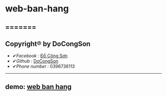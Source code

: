 # web-ban-hang
=======
---
## Copyright® by DoCongSon
  - ✔*Facebook :* [Đỗ Công Sơn](https://www.facebook.com/docongson2001)
  - ✔*Github :* [DoCongSon](https://github.com/DoCongSon)
  -  ✔*Phone number :* 0396736113
---

## demo: [web ban hang](https://docongson.github.io/web-ban-hang/)
